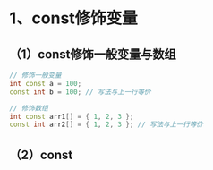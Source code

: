 # 1、const修饰变量

## （1）const修饰一般变量与数组

```C++
// 修饰一般变量
int const a = 100;
const int b = 100; // 写法与上一行等价

// 修饰数组
int const arr1[] = { 1, 2, 3 };
const int arr2[] = { 1, 2, 3 }; // 写法与上一行等价
```

## （2）const